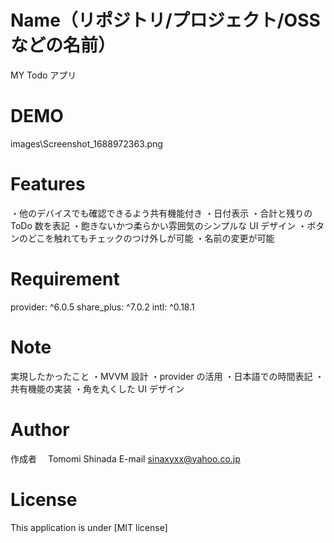 # Name（リポジトリ/プロジェクト/OSS などの名前）

MY Todo アプリ

# DEMO

images\Screenshot_1688972363.png

# Features

・他のデバイスでも確認できるよう共有機能付き
・日付表示
・合計と残りの ToDo 数を表記
・飽きないかつ柔らかい雰囲気のシンプルな UI デザイン
・ボタンのどこを触れてもチェックのつけ外しが可能
・名前の変更が可能

# Requirement

provider: ^6.0.5
share_plus: ^7.0.2
intl: ^0.18.1

# Note

実現したかったこと
・MVVM 設計
・provider の活用
・日本語での時間表記
・共有機能の実装
・角を丸くした UI デザイン

# Author

作成者　 Tomomi Shinada
E-mail sinaxyxx@yahoo.co.jp

# License

This application is under [MIT license]

